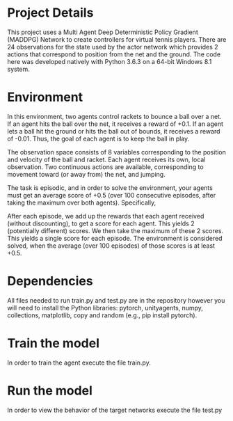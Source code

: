 # Project Details
This project uses a Multi Agent Deep Deterministic Policy Gradient (MADDPG) Network to create controllers for virtual tennis players. There are 24 observations for the state used by the actor network which provides 2 actions that correspond to position from the net and the ground. The code here was developed natively with Python 3.6.3 on a 64-bit Windows 8.1 system. 

# Environment
In this environment, two agents control rackets to bounce a ball over a net. If an agent hits the ball over the net, it receives a reward of +0.1. If an agent lets a ball hit the ground or hits the ball out of bounds, it receives a reward of -0.01. Thus, the goal of each agent is to keep the ball in play.

The observation space consists of 8 variables corresponding to the position and velocity of the ball and racket. Each agent receives its own, local observation. Two continuous actions are available, corresponding to movement toward (or away from) the net, and jumping.

The task is episodic, and in order to solve the environment, your agents must get an average score of +0.5 (over 100 consecutive episodes, after taking the maximum over both agents). Specifically,

After each episode, we add up the rewards that each agent received (without discounting), to get a score for each agent. This yields 2 (potentially different) scores. We then take the maximum of these 2 scores.
This yields a single score for each episode.
The environment is considered solved, when the average (over 100 episodes) of those scores is at least +0.5.

# Dependencies
All files needed to run train.py and test.py are in the repository however you will need to install the Python libraries: pytorch, unityagents, numpy, collections, matplotlib, copy and random (e.g., pip install pytorch).

# Train the model
In order to train the agent execute the file train.py.

# Run the model
In order to view the behavior of the target networks execute the file test.py

